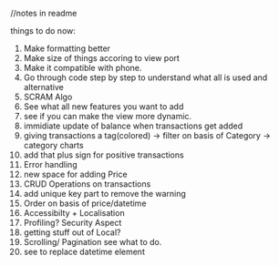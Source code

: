 //notes in readme

things to do now:

1. Make formatting better
2. Make size of things accoring to view port
3. Make it compatible with phone.
4. Go through code step by step to understand what all is used and alternative
5. SCRAM Algo
6. See what all new features you want to add
7. see if you can make the view more dynamic.
8. immidiate update of balance when transactions get added
9. giving transactions a tag(colored) -> filter on basis of Category -> category charts
10. add that plus sign for positive transactions
11. Error handling
12. new space for adding Price
13. CRUD Operations on transactions
14. add unique key part to remove the warning
15. Order on basis of price/datetime
16. Accessibilty + Localisation
17. Profiling? Security Aspect
18. getting stuff out of Local?
19. Scrolling/ Pagination see what to do.
20. see to replace datetime element
